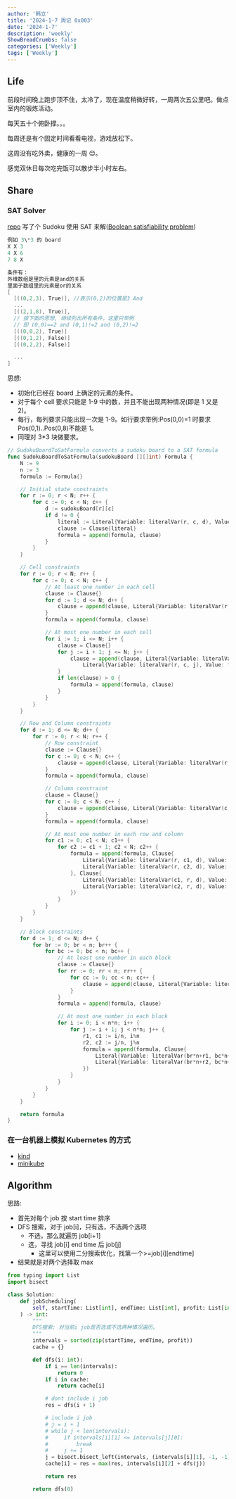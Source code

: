 ```yaml
---
author: '韩立'
title: '2024-1-7 周记 0x003'
date: '2024-1-7'
description: 'weekly'
ShowBreadCrumbs: false
categories: ['Weekly']
tags: ['Weekly']
---
```


## Life

前段时间晚上跑步顶不住，太冷了，现在温度稍微好转，一周两次五公里吧。做点室内的锻炼活动。

每天五十个俯卧撑。。。

每周还是有个固定时间看看电视，游戏放松下。

这周没有吃外卖，健康的一周 😊。

感觉双休日每次吃完饭可以散步半小时左右。

## Share

### SAT Solver

[repo](https://github.com/XmchxUp/goSudoku) 写了个 Sudoku 使用 SAT 来解([Boolean satisfiability problem](https://en.wikipedia.org/wiki/Boolean_satisfiability_problem))

```go
例如 3\*3 的 board
X X 3
4 X 6
7 8 X

条件有：
外维数组是里的元素是and的关系
里面子数组里的元素是or的关系
[
  [((0,2,3), True)], //表示(0,2)的位置是3 And
  ...
  [((2,1,8), True)],
  // 按下面的思想, 继续列出所有条件，这里只举例
  // 即 (0,0)==2 and (0,1)!=2 and (0,2)!=2
  [((0,0,2), True)]
  [((0,1,2), False)]
  [((0,2,2), False)]

  ...
]
```

思想:

- 初始化已经在 board 上确定的元素的条件。
- 对于每个 cell 要求只能是 1-9 中的数，并且不能出现两种情况(即是 1 又是 2)。
- 每行，每列要求只能出现一次是 1-9。如行要求举例:Pos(0,0)=1 时要求 Pos(0,1)..Pos(0,8)不能是 1。
- 同理对 3\*3 块做要求。

```go
// SudokuBoardToSatFormula converts a sudoku board to a SAT formula
func SudokuBoardToSatFormula(sudokuBoard [][]int) Formula {
	N := 9
	n := 3
	formula := Formula{}

	// Initial state constraints
	for r := 0; r < N; r++ {
		for c := 0; c < N; c++ {
			d := sudokuBoard[r][c]
			if d != 0 {
				literal := Literal{Variable: literalVar(r, c, d), Value: true}
				clause := Clause{literal}
				formula = append(formula, clause)
			}
		}
	}

	// Cell constraints
	for r := 0; r < N; r++ {
		for c := 0; c < N; c++ {
			// At least one number in each cell
			clause := Clause{}
			for d := 1; d <= N; d++ {
				clause = append(clause, Literal{Variable: literalVar(r, c, d), Value: true})
			}
			formula = append(formula, clause)

			// At most one number in each cell
			for i := 1; i <= N; i++ {
				clause = Clause{}
				for j := i + 1; j <= N; j++ {
					clause = append(clause, Literal{Variable: literalVar(r, c, i), Value: false},
						Literal{Variable: literalVar(r, c, j), Value: false})
				}
				if len(clause) > 0 {
					formula = append(formula, clause)
				}
			}
		}
	}

	// Row and Column constraints
	for d := 1; d <= N; d++ {
		for r := 0; r < N; r++ {
			// Row constraint
			clause := Clause{}
			for c := 0; c < N; c++ {
				clause = append(clause, Literal{Variable: literalVar(r, c, d), Value: true})
			}
			formula = append(formula, clause)

			// Column constraint
			clause = Clause{}
			for c := 0; c < N; c++ {
				clause = append(clause, Literal{Variable: literalVar(c, r, d), Value: true})
			}
			formula = append(formula, clause)

			// At most one number in each row and column
			for c1 := 0; c1 < N; c1++ {
				for c2 := c1 + 1; c2 < N; c2++ {
					formula = append(formula, Clause{
						Literal{Variable: literalVar(r, c1, d), Value: false},
						Literal{Variable: literalVar(r, c2, d), Value: false},
					}, Clause{
						Literal{Variable: literalVar(c1, r, d), Value: false},
						Literal{Variable: literalVar(c2, r, d), Value: false},
					})
				}
			}
		}
	}

	// Block constraints
	for d := 1; d <= N; d++ {
		for br := 0; br < n; br++ {
			for bc := 0; bc < n; bc++ {
				// At least one number in each block
				clause := Clause{}
				for rr := 0; rr < n; rr++ {
					for cc := 0; cc < n; cc++ {
						clause = append(clause, Literal{Variable: literalVar(br*n+rr, bc*n+cc, d), Value: true})
					}
				}
				formula = append(formula, clause)

				// At most one number in each block
				for i := 0; i < n*n; i++ {
					for j := i + 1; j < n*n; j++ {
						r1, c1 := i/n, i%n
						r2, c2 := j/n, j%n
						formula = append(formula, Clause{
							Literal{Variable: literalVar(br*n+r1, bc*n+c1, d), Value: false},
							Literal{Variable: literalVar(br*n+r2, bc*n+c2, d), Value: false},
						})
					}
				}
			}
		}
	}

	return formula
}
```

### 在一台机器上模拟 Kubernetes 的方式

- [kind](https://kind.sigs.k8s.io/docs/user/quick-start/#installation)
- [minikube](https://minikube.sigs.k8s.io/docs/start/)

## Algorithm

思路:

- 首先对每个 job 按 start time 排序
- DFS 搜索，对于 job[i]，只有选，不选两个选项
  - 不选，那么就遍历 job[i+1]
  - 选，寻找 job[i] end time 后 job[j]
    - 这里可以使用二分搜索优化，找第一个>=job[i][endtime]
- 结果就是对两个选择取 max

```python
from typing import List
import bisect

class Solution:
    def jobScheduling(
        self, startTime: List[int], endTime: List[int], profit: List[int]
    ) -> int:
        """
        DFS搜索: 对当前i job是否选或不选两种情况遍历。
        """
        intervals = sorted(zip(startTime, endTime, profit))
        cache = {}

        def dfs(i: int):
            if i == len(intervals):
                return 0
            if i in cache:
                return cache[i]

            # dont include i job
            res = dfs(i + 1)

            # include i job
            # j = i + 1
            # while j < len(intervals):
            #     if intervals[i][1] <= intervals[j][0]:
            #         break
            #     j += 1
            j = bisect.bisect_left(intervals, (intervals[i][1], -1, -1))
            cache[i] = res = max(res, intervals[i][2] + dfs(j))

            return res

        return dfs(0)

```
